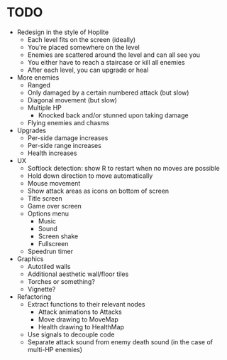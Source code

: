 # TODO

- Redesign in the style of Hoplite
	- Each level fits on the screen (ideally)
	- You're placed somewhere on the level
	- Enemies are scattered around the level and can all see you
	- You either have to reach a staircase or kill all enemies
	- After each level, you can upgrade or heal
- More enemies
	- Ranged
	- Only damaged by a certain numbered attack (but slow)
	- Diagonal movement (but slow)
	- Multiple HP
		- Knocked back and/or stunned upon taking damage
	- Flying enemies and chasms
- Upgrades
	- Per-side damage increases
	- Per-side range increases
	- Health increases
- UX
	- Softlock detection: show R to restart when no moves are possible
	- Hold down direction to move automatically
	- Mouse movement
	- Show attack areas as icons on bottom of screen
	- Title screen
	- Game over screen
	- Options menu
		- Music
		- Sound
		- Screen shake
		- Fullscreen
	- Speedrun timer
- Graphics
	- Autotiled walls
	- Additional aesthetic wall/floor tiles
	- Torches or something?
	- Vignette?
- Refactoring
	- Extract functions to their relevant nodes
		- Attack animations to Attacks
		- Move drawing to MoveMap
		- Health drawing to HealthMap
	- Use signals to decouple code
	- Separate attack sound from enemy death sound (in the case of multi-HP enemies)
